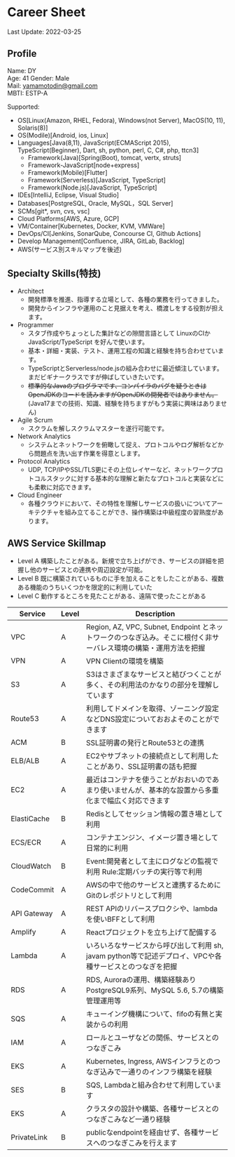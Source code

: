 # Career Sheet
Last Update: 2022-03-25

## Profile
Name: DY  
Age: 41
Gender: Male  
Mail: yamamotodin@gmail.com  
MBTI: ESTP-A

Supported:
  * OS[Linux(Amazon, RHEL, Fedora), Windows(not Server), MacOS(10, 11), Solaris(8)]
  * OS(Modile)[Android, ios, Linux]
  * Languages[Java(8,11), JavaScript(ECMAScript 2015), TypeScript(Beginner), Dart, sh, python, perl, C, C#, php, ttcn3]
    * Framework(Java)[Spring(Boot), tomcat, vertx, struts]
    * Framework-JavaScript[node+express]
    * Framework(Mobile)[Flutter]
    * Framework(Serverless)[JavaScript, TypeScript]
    * Framework(Node.js)[JavaScript, TypeScript]
  * IDEs[IntelliJ, Eclipse, Visual Studio]
  * Databases[PostgreSQL, Oracle, MySQL，SQL Server]
  * SCMs[git*, svn, cvs, vsc]
  * Cloud Platforms[AWS, Azure, GCP]
  * VM/Container[Kubernetes, Docker, KVM, VMWare]
  * DevOps/CI[Jenkins, SonarQube, Concourse CI, Github Actions]
  * Develop Management[Confluence, JIRA, GitLab, Backlog]
  * AWS(サービス別スキルマップを後述)

## Specialty Skills(特技)
* Architect
  * 開発標準を推進、指導する立場として、各種の業務を行ってきました。
  * 開発からインフラや運用のこと見据えを考え、橋渡しをする役割が担えます。
* Programmer
  * スタブ作成やちょっとした集計などの隙間言語として LinuxのCIかJavaScript/TypeScript を好んで使います。
  * 基本・詳細・実装、テスト、運用工程の知識と経験を持ち合わせています。
  * TypeScriptとServerless/node.jsの組み合わせに最近傾注しています。まだビギナークラスですが伸ばしていきたいです。
  * ~~標準的なJavaのプログラマです、コンパイラのバグを疑うときはOpenJDKのコードを読みますがOpenJDKの開発者ではありません。~~(Java17までの技術、知識、経験を持ちますがもう実装に興味はありません)
* Agile Scrum
  * スクラムを解しスクラムマスターを遂行可能です。
* Network Analytics
  * システムとネットワークを俯瞰して捉え、プロトコルやログ解析などから問題点を洗い出す作業を得意とします。
* Protocol Analytics
  * UDP, TCP/IPやSSL/TLS更にその上位レイヤーなど、ネットワークプロトコルスタックに対する基本的な理解と新たなプロトコルと実装などにも柔軟に対応できます。
* Cloud Engineer
  * 各種クラウドにおいて、その特性を理解しサービスの扱いについてアーキテクチャを組み立てることができ、操作構築は中級程度の習熟度があります。

## AWS Service Skillmap
* Level A 構築したことがある。新規で立ち上げができ、サービスの詳細を把握し他のサービスとの連携や周辺設定が可能。
* Level B 既に構築されているものに手を加えることをしたことがある、複数ある機能のうちいくつかを限定的に利用していた
* Level C 動作するところを見たことがある、遠隔で使ったことがある

|Service  |Level | Description                                                               |
|---|--|---------------------------------------------------------------------------|
|VPC  |A | Region, AZ, VPC, Subnet, Endpoint とネットワークのつなぎ込み。そこに根付く非サーバレス環境の構築・運用方法を把握 |
|VPN | A | VPN Clientの環境を構築                                                          |
|S3  |A | S3はさまざまなサービスと結びつくことが多く、その利用法のかなりの部分を理解しています                               |
|Route53  |A  | 利用してドメインを取得、ゾーニング設定などDNS設定についておおよそのことができます                                            |
|ACM | B | SSL証明書の発行とRoute53との連携                                                     |
|ELB/ALB  | A | EC2やサブネットの接続点として利用したことがあり、SSL証明書の話も把握                                     |6  |
|EC2  |A | 最近はコンテナを使うことがおおいのであまり使いませんが、基本的な設置から多重化まで幅広く対応できます                        |
|ElastiCache  |B | Redisとしてセッション情報の置き場として利用                                                  |
|ECS/ECR  |A | コンテナエンジン、イメージ置き場として日常的に利用                                                 |
|CloudWatch  |B | Event:開発者として主にログなどの監視で利用 Rule:定期バッチの実行等で利用                                |
|CodeCommit  |A | AWSの中で他のサービスと連携するためにGitのレポジトリとして利用                                        |
|API Gateway  |A | REST APIのリバースプロクシや、lambdaを使いBFFとして利用                                      |
|Amplify  | A | Reactプロジェクトを立ち上げて配備する                                                     |
|Lambda | A | いろいろなサービスから呼び出して利用 sh, javam python等で記述デプロイ、VPCや各種サービスとのつなぎを把握            |
|RDS | A | RDS, Auroraの運用、構築経験あり PostgreSQL9系列、MySQL 5.6, 5.7の構築管理運用等                |
|SQS | A | キューイング機構について、fifoの有無と実装からの利用                                              |
|IAM | A | ロールとユーザなどの関係、サービスとのつなぎこみ                                                  |
|EKS | A | Kubernetes, Ingress, AWSインフラとのつなぎ込みで一通りのインフラ構築を経験                         |
|SES | B | SQS, Lambdaと組み合わせて利用しています                                                 |
|EKS | A | クラスタの設計や構築、各種サービスとのつなぎこみなど一通り経験                                           |
|PrivateLink | B | publicなendpointを経由せず、各種サービスへのつなぎこみを行えます                                   |

